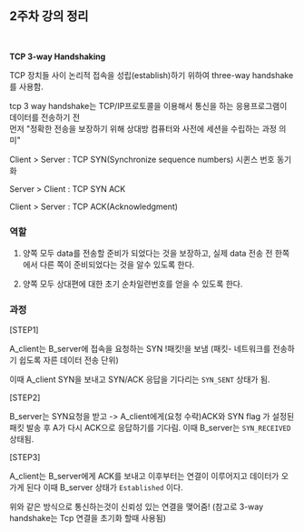 ## **2주차 강의 정리**

<br>

**TCP 3-way Handshaking**

TCP 장치들 사이 논리적 접속을 성립(establish)하기 위하여 three-way handshake를 
사용함.

tcp 3 way handshake는 TCP/IP프로토콜을 이용해서 통신을 하는 응용프로그램이 데이터를 전송하기 전<br> 
먼저 "정확한 전송을 보장하기 위해 상대방 컴퓨터와 사전에 세션을 수립하는 과정 의미"

Client > Server : TCP SYN(Synchronize sequence numbers) 시퀸스 번호 동기화

Server > Client : TCP SYN ACK

Client > Server : TCP ACK(Acknowledgment)

### **역할**

1) 양쪽 모두 data를 전송할 준비가 되었다는 것을 보장하고, 실제 data 전송 전 
      한쪽에서 다른 쪽이 준비되었다는 것을 알수 있도록 한다.

2) 양쪽 모두 상대편에 대한 초기 순차일련번호를 얻을 수 있도록 한다.


### **과정**


[STEP1]

A_client는 B_server에 접속을 요청하는 SYN !패킷!을 보냄 (패킷- 네트워크를 전송하기 쉽도록 자른 데이터 전송 단위)

이때 A_client SYN을 보내고 SYN/ACK 응답을 기다리는 `SYN_SENT` 상태가 됨.

[STEP2]

B_server는 SYN요청을 받고 -> A_client에게(요청 수락)ACK와 SYN flag 가 설정된 패킷 발송 후
A가 다시 ACK으로 응답하기를 기다림. 이때 B_server는 `SYN_RECEIVED` 상태됨.

[STEP3]

A_client는 B_server에게 ACK를 보내고 이후부터는 연결이 이루어지고 데이터가 오가게 된다
이때 B_server 상태가 `Established` 이다.


위와 같은 방식으로 통신하는것이 신뢰성 있는 연결을 맺어줌!
(참고로 3-way handshake는 Tcp 연결을 초기화 할때 사용됨)



